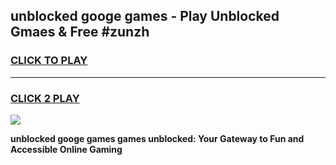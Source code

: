 
## unblocked googe games - Play Unblocked Gmaes & Free #zunzh
<h3>
<a href="https://news.freeplayer.one?title=unblocked_googe_games&ref=26F">CLICK TO PLAY</a></h3>
<hr>

<h3>
<a href="https://news.freeplayer.one?title=unblocked_googe_games&ref=26F">CLICK 2 PLAY</a>
  
</h3>

<a href="https://news.freeplayer.one?title=unblocked_googe_games&ref=26F/"><img src="https://clearcache.store/games.png"></a>


**unblocked googe games games unblocked: Your Gateway to Fun and Accessible Online Gaming**
